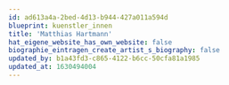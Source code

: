 ```yaml
---
id: ad613a4a-2bed-4d13-b944-427a011a594d
blueprint: kuenstler_innen
title: 'Matthias Hartmann'
hat_eigene_website_has_own_website: false
biographie_eintragen_create_artist_s_biography: false
updated_by: b1a43fd3-c865-4122-b6cc-50cfa81a1985
updated_at: 1630494004
---
```

